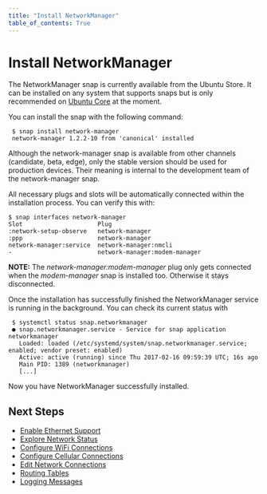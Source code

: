 ```yaml
---
title: "Install NetworkManager"
table_of_contents: True
---
```


# Install NetworkManager

The NetworkManager snap is currently available from the Ubuntu Store. It can
be installed on any system that supports snaps but is only recommended on
[Ubuntu Core](https://www.ubuntu.com/core) at the moment.

You can install the snap with the following command:

```
 $ snap install network-manager
 network-manager 1.2.2-10 from 'canonical' installed
```

Although the network-manager snap is available from other channels (candidate, beta, edge),
only the stable version should be used for production devices. Their meaning is internal
to the development team of the network-manager snap.

All necessary plugs and slots will be automatically connected within the
installation process. You can verify this with:

```
$ snap interfaces network-manager
Slot                     Plug
:network-setup-observe   network-manager
:ppp                     network-manager
network-manager:service  network-manager:nmcli
-                        network-manager:modem-manager
```

**NOTE:** The _network-manager:modem-manager_ plug only gets connected when the
_modem-manager_ snap is installed too. Otherwise it stays disconnected.

Once the installation has successfully finished the
NetworkManager service is running in the background. You can check its current
status with

```
 $ systemctl status snap.networkmanager
 ● snap.networkmanager.service - Service for snap application networkmanager
   Loaded: loaded (/etc/systemd/system/snap.networkmanager.service; enabled; vendor preset: enabled)
   Active: active (running) since Thu 2017-02-16 09:59:39 UTC; 16s ago
   Main PID: 1389 (networkmanager)
   [...]
```

Now you have NetworkManager successfully installed.

## Next Steps

 * [Enable Ethernet Support](enable-ethernet-support.md)
 * [Explore Network Status](explore-network-status.md)
 * [Configure WiFi Connections](configure-wifi-connections.md)
 * [Configure Cellular Connections](configure-cellular-connections.md)
 * [Edit Network Connections](edit-connections.md)
 * [Routing Tables](routing-tables.md)
 * [Logging Messages](logging-messages.md)
